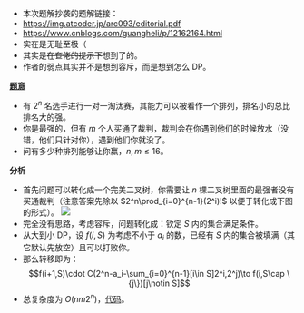 - 本次题解抄袭的题解链接：
- https://img.atcoder.jp/arc093/editorial.pdf
- https://www.cnblogs.com/guangheli/p/12162164.html
- 实在是无耻至极（
- 其实是~~在奆佬的提示下~~想到了的。
- 作者的弱点其实并不是想到容斥，而是想到怎么 DP。

**[题意](https://www.luogu.com.cn/problem/AT3981)**
- 有 $2^n$ 名选手进行一对一淘汰赛，其能力可以被看作一个排列，排名小的总比排名大的强。
- 你是最强的，但有 $m$ 个人买通了裁判，裁判会在你遇到他们的时候放水（没错，他们只针对你），遇到他们你就没了。
- 问有多少种排列能够让你赢，$n,m\le 16$。

**分析**
- 首先问题可以转化成一个完美二叉树，你需要让 $n$ 棵二叉树里面的最强者没有买通裁判（注意答案先除以 $2^n\prod_{i=0}^{n-1}(2^i)!$ 以便于转化成下图的形式）。
![](https://cdn.luogu.com.cn/upload/image_hosting/ym6xv1hy.png)
- 完全没有思路，考虑容斥，问题转化成：钦定 $S$ 内的集合满足条件。
- 从大到小 $\text{DP}$，设 $f(i,S)$ 为考虑不小于 $a_i$ 的数，已经有 $S$ 内的集合被填满（其它默认先放空）且可以打败你。
- 那么转移即为：
$$f(i+1,S)\cdot C(2^n-a_i-\sum_{i=0}^{n-1}[i\in S]2^i,2^j)\to f(i,S\cap \{j\})[j\notin S]$$
- 总复杂度为 $O(nm2^n)$，[代码](https://www.luogu.com.cn/paste/vjvz418j)。